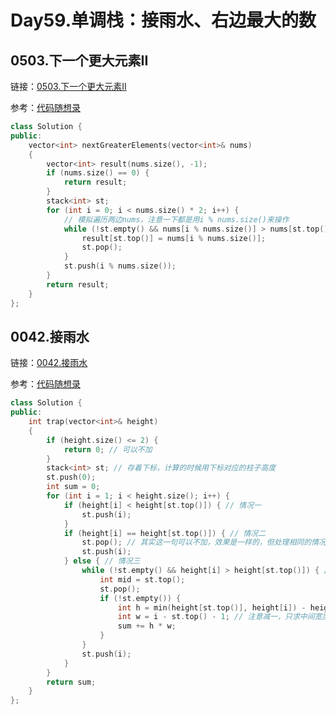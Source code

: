 # Day59.单调栈：接雨水、右边最大的数

## 0503.下一个更大元素II

链接：[0503.下一个更大元素II](https://leetcode.cn/problems/next-greater-element-ii/)

参考：[代码随想录](https://programmercarl.com/0503.下一个更大元素II.html)


```cpp
class Solution {
public:
    vector<int> nextGreaterElements(vector<int>& nums)
    {
        vector<int> result(nums.size(), -1);
        if (nums.size() == 0) {
            return result;
        }
        stack<int> st;
        for (int i = 0; i < nums.size() * 2; i++) {
            // 模拟遍历两边nums，注意一下都是用i % nums.size()来操作
            while (!st.empty() && nums[i % nums.size()] > nums[st.top()]) {
                result[st.top()] = nums[i % nums.size()];
                st.pop();
            }
            st.push(i % nums.size());
        }
        return result;
    }
};

```









## 0042.接雨水

链接：[0042.接雨水](https://leetcode.cn/problems/next-greater-element-ii/)

参考：[代码随想录](https://programmercarl.com/0042.接雨水.html)

```cpp
class Solution {
public:
    int trap(vector<int>& height)
    {
        if (height.size() <= 2) {
            return 0; // 可以不加
        }
        stack<int> st; // 存着下标，计算的时候用下标对应的柱子高度
        st.push(0);
        int sum = 0;
        for (int i = 1; i < height.size(); i++) {
            if (height[i] < height[st.top()]) { // 情况一
                st.push(i);
            }
            if (height[i] == height[st.top()]) { // 情况二
                st.pop(); // 其实这一句可以不加，效果是一样的，但处理相同的情况的思路却变了。
                st.push(i);
            } else { // 情况三
                while (!st.empty() && height[i] > height[st.top()]) { // 注意这里是while
                    int mid = st.top();
                    st.pop();
                    if (!st.empty()) {
                        int h = min(height[st.top()], height[i]) - height[mid];
                        int w = i - st.top() - 1; // 注意减一，只求中间宽度
                        sum += h * w;
                    }
                }
                st.push(i);
            }
        }
        return sum;
    }
};

```









